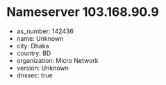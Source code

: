 # Nameserver 103.168.90.9

* as_number: 142436
* name: Unknown
* city: Dhaka
* country: BD
* organization: Micro Network
* version: Unknown
* dnssec: true

